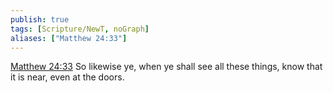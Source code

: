 ```yaml
---
publish: true
tags: [Scripture/NewT, noGraph]
aliases: ["Matthew 24:33"]
---
```

[Matthew 24:33](https://churchofjesuschrist.org/study/scriptures/nt/matt/24?lang=eng&id=p33#p33) So likewise ye, when ye shall see all these things, know that it is near, even at the doors.

